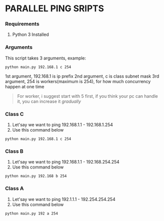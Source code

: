 # PARALLEL PING SRIPTS 

### **Requirements**

1. Python 3 Installed 

### **Arguments**
This script takes 3 arguments, example:
```
python main.py 192.168.1 c 254
```
1st argument, 192.168.1 is ip prefix
2nd argument, c is class subnet mask
3rd argument, 254 is workers(maximum is 254), for how much concurrency happen at one time
> For worker, i suggest start with 5 first, if you think your pc can handle it, you can increase it *gradually*

### **Class C**
1. Let'say we want to ping 192.168.1.1 - 192.168.1.254
2. Use this command below
```
python main.py 192.168.1 c 254
```

### **Class B**
1. Let'say we want to ping 192.168.1.1 - 192.168.254.254
2. Use this command below
```
python main.py 192.168 b 254
```
### **Class A**
1. Let'say we want to ping 192.1.1.1 - 192.254.254.254
2. Use this command below
```
python main.py 192 a 254
```
